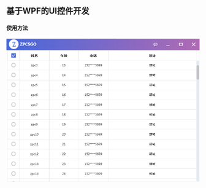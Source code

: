 <h2>基于WPF的UI控件开发</h2>
<h4>使用方法</h4>
<img src="https://github.com/zpcsgo/WPFUI/blob/master/Images/2019-01-07_203421.png"/>
